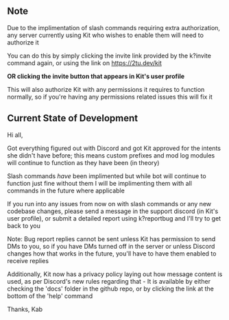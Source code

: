 ## Note
Due to the implimentation of slash commands requiring extra authorization, any server currently using Kit who wishes to enable them will need to authorize it

You can do this by simply clicking the invite link provided by the k?invite command again, or using the link on https://2tu.dev/kit

**OR clicking the invite button that appears in Kit's user profile**

This will also authorize Kit with any permissions it requires to function normally, so if you're having any permissions related issues this will fix it

## Current State of Development
Hi all,

Got everything figured out with Discord and got Kit approved for the intents she didn't have before; this means custom prefixes and mod log modules will continue to function as they have been (in theory)

Slash commands *have* been implimented but while bot will continue to function just fine without them
I will be implimenting them with all commands in the future where applicable

If you run into any issues from now on with slash commands or any new codebase changes, please send a message in the support discord (in Kit's user profile), or submit a detailed report using k?reportbug and I'll try to get back to you

Note: Bug report replies cannot be sent unless Kit has permission to send DMs to you, so if you have DMs turned off in the server or unless Discord changes how that works in the future, you'll have to have them enabled to receive replies

Additionally, Kit now has a privacy policy laying out how message content is used, as per Discord's new rules regarding that - It is available by either checking the 'docs' folder in the github repo, or by clicking the link at the bottom of the 'help' command

Thanks,
Kab